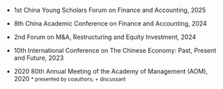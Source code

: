 - 1st China Young Scholars Forum on Finance and Accounting, 2025

- 8th China Academic Conference on Finance and Accounting, 2024

- 2nd Forum on M&A, Restructuring and Equity Investment, 2024

- 10th International Conference on The Chinese Economy: Past, Present and Future, 2023

- 2020 80th Annual Meeting of the Academy of Management (AOM), 2020
<small>\* presented by coauthors; + discussant</small>
